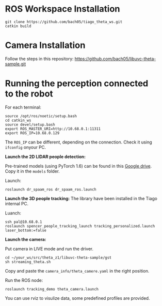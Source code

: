 # ROS Workspace Installation

```
git clone https://github.com/bach05/tiago_theta_ws.git
catkin build
```
# Camera Installation

Follow the steps in this repository: https://github.com/bach05/libuvc-theta-sample.git 

# Running the perception connected to the robot

For each terminal:
```
source /opt/ros/noetic/setup.bash
cd catkin_ws
source devel/setup.bash
export ROS_MASTER_URI=http://10.68.0.1:11311
export ROS_IP=10.68.0.129
```
The `ROS_IP` can be different, depending on the connection. Check it using `ifconfig` onyour PC. 

**Launch the 2D LIDAR people detection:**

Pre-trained models (using PyTorch 1.6) can be found in this [Google drive](https://drive.google.com/drive/folders/1Wl2nC8lJ6s9NI1xtWwmxeAUnuxDiiM4W?usp=sharing). Copy it in the `models` folder. 

Launch:
```
roslaunch dr_spaam_ros dr_spaam_ros.launch
```

**Launch the 3D people tracking:**
The library have been installed in the Tiago internal PC. 

Luanch: 
```
ssh pal@10.68.0.1
roslaunch spencer_people_tracking_launch tracking_personalized.launch laser_bottom:=false
```

**Launch the camera:**

Put camera in LIVE mode and run the driver.
```
cd ~/your_ws/src/theta_z1/libuvc-theta-sample/gst
sh streaming_theta.sh
```
Copy and paste the `camera_info/theta_camere.yaml` in the right position. 

Run the ROS node:
```
roslaunch tracking_demo theta_camera.launch 
```

You can use rviz to visulize data, some predefined profiles are provided. 
